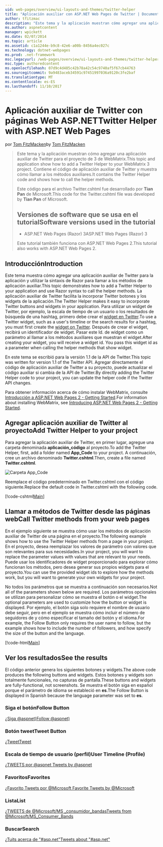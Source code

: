 ```yaml
---
uid: web-pages/overview/ui-layouts-and-themes/twitter-helper
title: "Aplicación auxiliar con ASP.NET Web Pages de Twitter | Documentos de Microsoft"
author: tfitzmac
description: "Este tema y la aplicación muestran cómo agregar una aplicación auxiliar de Twitter para el proyecto de 3 de WebMatrix. Contiene el código de aplicación auxiliar de Twitter y muestra cómo llamar a la aplicación auxiliar..."
ms.author: aspnetcontent
manager: wpickett
ms.date: 02/07/2014
ms.topic: article
ms.assetid: c1a1244e-b9c8-42e6-a00b-8456a4ec027c
ms.technology: dotnet-webpages
ms.prod: .net-framework
msc.legacyurl: /web-pages/overview/ui-layouts-and-themes/twitter-helper
msc.type: authoredcontent
ms.openlocfilehash: 07d9c4d485c42b78a42c54c9740af5f67cb44763
ms.sourcegitcommit: 9a9483aceb34591c97451997036a9120c3fe2baf
ms.translationtype: MT
ms.contentlocale: es-ES
ms.lasthandoff: 11/10/2017
---
```

<a name="twitter-helper-with-aspnet-web-pages"></a><span data-ttu-id="d64a1-104">Aplicación auxiliar de Twitter con páginas Web ASP.NET</span><span class="sxs-lookup"><span data-stu-id="d64a1-104">Twitter Helper with ASP.NET Web Pages</span></span>
====================
<span data-ttu-id="d64a1-105">por [Tom FitzMacken](https://github.com/tfitzmac)</span><span class="sxs-lookup"><span data-stu-id="d64a1-105">by [Tom FitzMacken](https://github.com/tfitzmac)</span></span>

> <span data-ttu-id="d64a1-106">Este tema y la aplicación muestran cómo agregar una aplicación auxiliar de Twitter para el proyecto de 3 de WebMatrix.</span><span class="sxs-lookup"><span data-stu-id="d64a1-106">This topic and application show how to add a Twitter Helper to your WebMatrix 3 project.</span></span> <span data-ttu-id="d64a1-107">Contiene el código de aplicación auxiliar de Twitter y muestra cómo llamar a los métodos auxiliares.</span><span class="sxs-lookup"><span data-stu-id="d64a1-107">It contains the Twitter Helper code and shows how to call the helper methods.</span></span>
> 
> <span data-ttu-id="d64a1-108">Este código para el archivo Twitter.cshtml fue desarrollado por **Tian Pan** de Microsoft.</span><span class="sxs-lookup"><span data-stu-id="d64a1-108">This code for the Twitter.cshtml file was developed by **Tian Pan** of Microsoft.</span></span>
> 
> ## <a name="software-versions-used-in-the-tutorial"></a><span data-ttu-id="d64a1-109">Versiones de software que se usa en el tutorial</span><span class="sxs-lookup"><span data-stu-id="d64a1-109">Software versions used in the tutorial</span></span>
> 
> 
> - <span data-ttu-id="d64a1-110">ASP.NET Web Pages (Razor) 3</span><span class="sxs-lookup"><span data-stu-id="d64a1-110">ASP.NET Web Pages (Razor) 3</span></span>
>   
> 
> <span data-ttu-id="d64a1-111">Este tutorial también funciona con ASP.NET Web Pages 2.</span><span class="sxs-lookup"><span data-stu-id="d64a1-111">This tutorial also works with ASP.NET Web Pages 2.</span></span>


## <a name="introduction"></a><span data-ttu-id="d64a1-112">Introducción</span><span class="sxs-lookup"><span data-stu-id="d64a1-112">Introduction</span></span>

<span data-ttu-id="d64a1-113">Este tema muestra cómo agregar una aplicación auxiliar de Twitter para la aplicación y utilizar la sintaxis de Razor para llamar a los métodos de aplicación auxiliar.</span><span class="sxs-lookup"><span data-stu-id="d64a1-113">This topic demonstrates how to add a Twitter Helper to your application and use Razor syntax to call the helper methods.</span></span> <span data-ttu-id="d64a1-114">La aplicación auxiliar de Twitter facilita la incorporar Twitter botones y los widgets de la aplicación.</span><span class="sxs-lookup"><span data-stu-id="d64a1-114">The Twitter Helper makes it easy to incorporate Twitter buttons and widgets in your application.</span></span> <span data-ttu-id="d64a1-115">Para utilizar un widget de Twitter, por ejemplo, la escala de tiempo de un usuario o los resultados de búsqueda de una hashtag, primero debe crear el [widget en Twitter](https://twitter.com/settings/widgets).</span><span class="sxs-lookup"><span data-stu-id="d64a1-115">To use a Twitter widget, such as a user's timeline or the search results for a hashtag, you must first create the [widget on Twitter](https://twitter.com/settings/widgets).</span></span> <span data-ttu-id="d64a1-116">Después de crear el widget, recibirá un identificador de widget. Pasar este Id. de widget como un parámetro al llamar a los métodos auxiliares que muestran el widget.</span><span class="sxs-lookup"><span data-stu-id="d64a1-116">After creating your widget, you will receive a widget id. You pass this widget id as a parameter when calling the helper methods that show widget.</span></span>

<span data-ttu-id="d64a1-117">En este tema se escribió para la versión 1.1 de la API de Twitter.</span><span class="sxs-lookup"><span data-stu-id="d64a1-117">This topic was written for version 1.1 of the Twitter API.</span></span> <span data-ttu-id="d64a1-118">Agregar directamente el código de aplicación auxiliar de Twitter a su proyecto, puede actualizar el código auxiliar si cambia de la API de Twitter.</span><span class="sxs-lookup"><span data-stu-id="d64a1-118">By directly adding the Twitter Helper code to your project, you can update the helper code if the Twitter API changes.</span></span>

<span data-ttu-id="d64a1-119">Para obtener información acerca de cómo instalar WebMatrix, consulte [Introducción a ASP.NET Web Pages 2 - Getting Started](../getting-started/introducing-aspnet-web-pages-2/getting-started.md).</span><span class="sxs-lookup"><span data-stu-id="d64a1-119">For information about installing WebMatrix, see [Introducing ASP.NET Web Pages 2 - Getting Started](../getting-started/introducing-aspnet-web-pages-2/getting-started.md).</span></span>

## <a name="add-twitter-helper-to-your-project"></a><span data-ttu-id="d64a1-120">Agregar aplicación auxiliar de Twitter al proyecto</span><span class="sxs-lookup"><span data-stu-id="d64a1-120">Add Twitter Helper to your project</span></span>

<span data-ttu-id="d64a1-121">Para agregar la aplicación auxiliar de Twitter, en primer lugar, agregue una carpeta denominada **aplicación\_código** al proyecto.</span><span class="sxs-lookup"><span data-stu-id="d64a1-121">To add the Twitter Helper, first, add a folder named **App\_Code** to your project.</span></span> <span data-ttu-id="d64a1-122">A continuación, cree un archivo denominado **Twitter.cshtml**.</span><span class="sxs-lookup"><span data-stu-id="d64a1-122">Then, create a file named **Twitter.cshtml**.</span></span>

![Carpeta App_Code](twitter-helper/_static/image1.png)

<span data-ttu-id="d64a1-124">Reemplace el código predeterminado en Twitter.cshtml con el código siguiente.</span><span class="sxs-lookup"><span data-stu-id="d64a1-124">Replace the default code in Twitter.cshtml with the following code.</span></span>

[!code-cshtml[Main](twitter-helper/samples/sample1.cshtml)]

## <a name="call-twitter-methods-from-your-web-pages"></a><span data-ttu-id="d64a1-125">Llamar a métodos de Twitter desde las páginas web</span><span class="sxs-lookup"><span data-stu-id="d64a1-125">Call Twitter methods from your web pages</span></span>

<span data-ttu-id="d64a1-126">En el ejemplo siguiente se muestra cómo usar los métodos de aplicación auxiliar de Twitter de una página en el proyecto.</span><span class="sxs-lookup"><span data-stu-id="d64a1-126">The following example shows how to use the Twitter Helper methods from a page in your project.</span></span> <span data-ttu-id="d64a1-127">En el proyecto, desea reemplazar los valores de parámetro con valores que son relevantes para sus necesidades.</span><span class="sxs-lookup"><span data-stu-id="d64a1-127">In your project, you will want to replace the parameter values with values that are relevant to your needs.</span></span> <span data-ttu-id="d64a1-128">Puede usar los identificadores de widget proporcionado para explorar cómo funcionan los métodos, pero desea generar sus propios widgets para el proyecto.</span><span class="sxs-lookup"><span data-stu-id="d64a1-128">You can use the provided widget ids to explore how the methods work, but you will want to generate your own widgets for your project.</span></span>

<span data-ttu-id="d64a1-129">No todos los parámetros que se muestra a continuación son necesarios.</span><span class="sxs-lookup"><span data-stu-id="d64a1-129">Not all of the parameters shown below are required.</span></span> <span data-ttu-id="d64a1-130">Los parámetros opcionales se utilizan para personalizar cómo se muestra el botón o el widget.</span><span class="sxs-lookup"><span data-stu-id="d64a1-130">The optional parameters are used to customize how the button or widget is displayed.</span></span> <span data-ttu-id="d64a1-131">Por ejemplo, el botón siga solo requiere el nombre de usuario debe seguir, pero en el ejemplo se muestra cómo incluir el número de seguidores de y cómo especificar el tamaño del botón y el idioma.</span><span class="sxs-lookup"><span data-stu-id="d64a1-131">For example, the Follow Button only requires the user name to follow, but the example shows how to include the number of followers, and how specify the size of the button and the language.</span></span>

[!code-html[Main](twitter-helper/samples/sample2.html)]

## <a name="see-the-results"></a><span data-ttu-id="d64a1-132">Ver los resultados</span><span class="sxs-lookup"><span data-stu-id="d64a1-132">See the results</span></span>

<span data-ttu-id="d64a1-133">El código anterior genera los siguientes botones y widgets.</span><span class="sxs-lookup"><span data-stu-id="d64a1-133">The above code produces the following buttons and widgets.</span></span> <span data-ttu-id="d64a1-134">Estos botones y widgets son totalmente funcionales, no capturas de pantalla.</span><span class="sxs-lookup"><span data-stu-id="d64a1-134">These buttons and widgets are fully-functional, not screenshots.</span></span> <span data-ttu-id="d64a1-135">Se muestra el botón siga en español porque el parámetro de idioma se estableció en **es**.</span><span class="sxs-lookup"><span data-stu-id="d64a1-135">The Follow Button is displayed in Spanish because the language parameter was set to **es**.</span></span>

### <a name="follow-button"></a><span data-ttu-id="d64a1-136">Siga el botón</span><span class="sxs-lookup"><span data-stu-id="d64a1-136">Follow Button</span></span>

<span data-ttu-id="d64a1-137">[¿Siga @aspnet)](https://twitter.com/aspnet)<script>! function (d, s, Id.) {var js, fjs = d.getElementsByTagName(s) [0], p = /^http:/.test(d.location)? 'http': 'https'; Si (! d.getElementById(id)) {js = d.createElement(s); js.id = identificador; js.src = p + ': / / platform.twitter.com/widgets.js'; fjs.parentNode.insertBefore (js, fjs);}} (documento, 'script', 'twitter wjs');</script></span><span class="sxs-lookup"><span data-stu-id="d64a1-137">[Follow @aspnet)](https://twitter.com/aspnet)<script>!function (d, s, id) { var js, fjs = d.getElementsByTagName(s)[0], p = /^http:/.test(d.location) ? 'http' : 'https'; if (!d.getElementById(id)) { js = d.createElement(s); js.id = id; js.src = p + '://platform.twitter.com/widgets.js'; fjs.parentNode.insertBefore(js, fjs); } }(document, 'script', 'twitter-wjs');</script></span></span>

### <a name="tweet-button"></a><span data-ttu-id="d64a1-138">Botón tweet</span><span class="sxs-lookup"><span data-stu-id="d64a1-138">Tweet Button</span></span>

<span data-ttu-id="d64a1-139">[¿Tweet](https://twitter.com/share)<script>! function (d, s, Id.) {var js, fjs = d.getElementsByTagName(s) [0], p = /^http:/.test(d.location)? 'http': 'https'; Si (! d.getElementById(id)) {js = d.createElement(s); js.id = identificador; js.src = p + ': / / platform.twitter.com/widgets.js'; fjs.parentNode.insertBefore (js, fjs);}} (documento, 'script', 'twitter wjs');</script></span><span class="sxs-lookup"><span data-stu-id="d64a1-139">[Tweet](https://twitter.com/share)<script>!function (d, s, id) { var js, fjs = d.getElementsByTagName(s)[0], p = /^http:/.test(d.location) ? 'http' : 'https'; if (!d.getElementById(id)) { js = d.createElement(s); js.id = id; js.src = p + '://platform.twitter.com/widgets.js'; fjs.parentNode.insertBefore(js, fjs); } }(document, 'script', 'twitter-wjs');</script></span></span>

### <a name="user-timeline-profile"></a><span data-ttu-id="d64a1-140">Escala de tiempo de usuario (perfil)</span><span class="sxs-lookup"><span data-stu-id="d64a1-140">User Timeline (Profile)</span></span>

<span data-ttu-id="d64a1-141">[¿TWEETS por @aspnet ](https://twitter.com/aspnet) <script>! function (d, s, Id.) {var js, fjs = d.getElementsByTagName(s) [0], p = /^http:/.test(d.location)? 'http': 'https'; Si (! d.getElementById(id)) {js = d.createElement(s); js.id = identificador; js.src = p + ": / / platform.twitter.com/widgets.js"; fjs.parentNode.insertBefore (js, fjs);}} (documento, "script", "wjs de twitter");</script></span><span class="sxs-lookup"><span data-stu-id="d64a1-141">[Tweets by @aspnet](https://twitter.com/aspnet)<script>!function (d, s, id) { var js, fjs = d.getElementsByTagName(s)[0], p = /^http:/.test(d.location) ? 'http' : 'https'; if (!d.getElementById(id)) { js = d.createElement(s); js.id = id; js.src = p + "://platform.twitter.com/widgets.js"; fjs.parentNode.insertBefore(js, fjs); } }(document, "script", "twitter-wjs");</script></span></span>

### <a name="favorites"></a><span data-ttu-id="d64a1-142">Favoritos</span><span class="sxs-lookup"><span data-stu-id="d64a1-142">Favorites</span></span>

<span data-ttu-id="d64a1-143">[¿Favorito Tweets por @Microsoft ](https://twitter.com/Microsoft/favorites) <script>! function (d, s, Id.) {var js, fjs = d.getElementsByTagName(s) [0], p = /^http:/.test(d.location)? 'http': 'https'; Si (! d.getElementById(id)) {js = d.createElement(s); js.id = identificador; js.src = p + ": / / platform.twitter.com/widgets.js"; fjs.parentNode.insertBefore (js, fjs);}} (documento, "script", "wjs de twitter");</script></span><span class="sxs-lookup"><span data-stu-id="d64a1-143">[Favorite Tweets by @Microsoft](https://twitter.com/Microsoft/favorites)<script>!function (d, s, id) { var js, fjs = d.getElementsByTagName(s)[0], p = /^http:/.test(d.location) ? 'http' : 'https'; if (!d.getElementById(id)) { js = d.createElement(s); js.id = id; js.src = p + "://platform.twitter.com/widgets.js"; fjs.parentNode.insertBefore(js, fjs); } }(document, "script", "twitter-wjs");</script></span></span>

### <a name="list"></a><span data-ttu-id="d64a1-144">Lista</span><span class="sxs-lookup"><span data-stu-id="d64a1-144">List</span></span>

<span data-ttu-id="d64a1-145">[¿TWEETS de @Microsoft/MS \_consumidor\_bandas](https://twitter.com/microsoft/ms-consumer-brands/)<script>! function (d, s, Id.) {var js, fjs = d.getElementsByTagName(s) [0], p = /^http:/.test(d.location)? 'http': 'https'; Si (! d.getElementById(id)) {js = d.createElement(s); js.id = identificador; js.src = p + ": / / platform.twitter.com/widgets.js"; fjs.parentNode.insertBefore (js, fjs);}} (documento, "script", "wjs de twitter");</script></span><span class="sxs-lookup"><span data-stu-id="d64a1-145">[Tweets from @Microsoft/MS\_Consumer\_Bands](https://twitter.com/microsoft/ms-consumer-brands/)<script>!function (d, s, id) { var js, fjs = d.getElementsByTagName(s)[0], p = /^http:/.test(d.location) ? 'http' : 'https'; if (!d.getElementById(id)) { js = d.createElement(s); js.id = id; js.src = p + "://platform.twitter.com/widgets.js"; fjs.parentNode.insertBefore(js, fjs); } }(document, "script", "twitter-wjs");</script></span></span>

### <a name="search"></a><span data-ttu-id="d64a1-146">Buscar</span><span class="sxs-lookup"><span data-stu-id="d64a1-146">Search</span></span>

<span data-ttu-id="d64a1-147">[¿Tuits acerca de &quot;#asp.net&quot;](https://twitter.com/search?q=%23asp.net)<script>! function (d, s, Id.) {var js, fjs = d.getElementsByTagName(s) [0], p = /^http:/.test(d.location)? 'http': 'https'; Si (! d.getElementById(id)) {js = d.createElement(s); js.id = identificador; js.src = p + ": / / platform.twitter.com/widgets.js"; fjs.parentNode.insertBefore (js, fjs);}} (documento, "script", "wjs de twitter");</script></span><span class="sxs-lookup"><span data-stu-id="d64a1-147">[Tweets about &quot;#asp.net&quot;](https://twitter.com/search?q=%23asp.net)<script>!function (d, s, id) { var js, fjs = d.getElementsByTagName(s)[0], p = /^http:/.test(d.location) ? 'http' : 'https'; if (!d.getElementById(id)) { js = d.createElement(s); js.id = id; js.src = p + "://platform.twitter.com/widgets.js"; fjs.parentNode.insertBefore(js, fjs); } }(document, "script", "twitter-wjs");</script></span></span>
